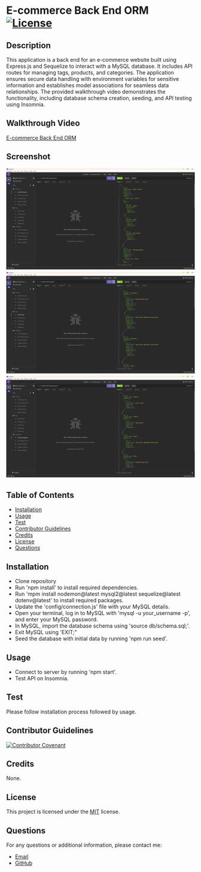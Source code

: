 # E-commerce Back End ORM [![License](https://img.shields.io/badge/license-MIT-blue.svg)](https://opensource.org/licenses/MIT)

## Description
This application is a back end for an e-commerce website built using Express.js and Sequelize to interact with a MySQL database. It includes API routes for managing tags, products, and categories. The application ensures secure data handling with environment variables for sensitive information and establishes model associations for seamless data relationships. The provided walkthrough video demonstrates the functionality, including database schema creation, seeding, and API testing using Insomnia.

## Walkthrough Video
[E-commerce Back End ORM](https://drive.google.com/file/d/1_luKgkt8B40mtiSJ8HE1CjULAXsL_PmP/view?usp=drive_link)

## Screenshot
![Get All Products](./assets/images/1.png)
![Get All Tags](./assets/images/2.png)
![Get All Categories](./assets/images/3.png)

## Table of Contents
- [Installation](#installation)
- [Usage](#usage)
- [Test](#test)
- [Contributor Guidelines](#contributor-guidelines)
- [Credits](@credits)
- [License](#license)
- [Questions](#questions)

## Installation
- Clone repository
- Run 'npm install' to install required dependencies.
- Run 'mpm install nodemon@latest mysql2@latest sequelize@latest dotenv@latest' to install required packages.
- Update the 'config/connection.js' file with your MySQL details.
- Open your terminal, log in to MySQL with 'mysql -u your_username -p', and enter your MySQL password.
- In MySQL, import the database schema using 'source db/schema.sql;'.
- Exit MySQL using 'EXIT;"
- Seed the database with initial data by running 'npm run seed'.

## Usage
- Connect to server by running 'npm start'.
- Test API on Insomnia.

## Test
Please follow installation process followed by usage.

## Contributor Guidelines

[![Contributor Covenant](https://img.shields.io/badge/Contributor%20Covenant-2.1-4baaaa.svg)](code_of_conduct.md)

## Credits
None.

## License

This project is licensed under the [MIT](https://opensource.org/licenses/MIT) license.

## Questions

For any questions or additional information, please contact me:
- [Email](mailto:mariam.miladd@gmail.com?subject=[GitHub]%20Dev%20Connect)
- [GitHub](https://github.com/mariamdawood)